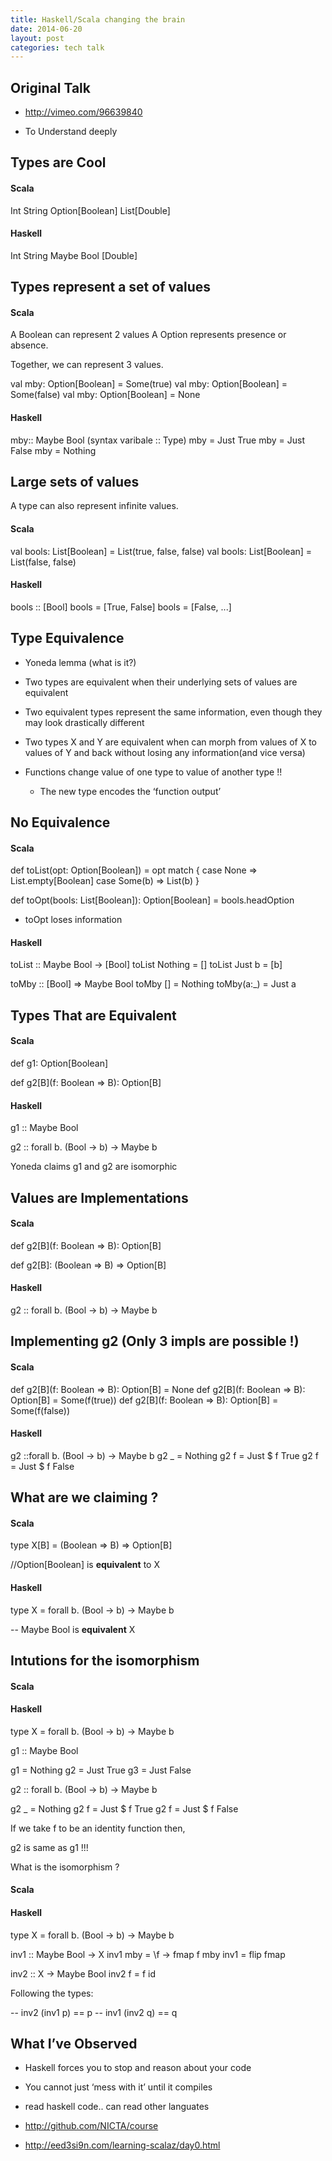 ```yaml
---
title: Haskell/Scala changing the brain
date: 2014-06-20
layout: post
categories: tech talk
---
```


## Original Talk
* <http://vimeo.com/96639840>

* To Understand deeply

## Types are Cool

#### Scala
Int
String
Option[Boolean]
List[Double]

#### Haskell
Int
String
Maybe Bool
[Double]

## Types represent a set of values

#### Scala

A Boolean can represent 2 values
A Option represents presence or absence.

Together, we can represent 3 values.

val mby: Option[Boolean] = Some(true)
val mby: Option[Boolean] = Some(false)
val mby: Option[Boolean] = None

#### Haskell

mby:: Maybe Bool (syntax varibale :: Type)
mby = Just True
mby = Just False
mby = Nothing

## Large sets of values

A type can also represent infinite values.

#### Scala
val bools: List[Boolean] = List(true, false, false)
val bools: List[Boolean] = List(false, false)

#### Haskell
bools :: [Bool]
bools = [True, False]
bools = [False, ...]

## Type Equivalence

* Yoneda lemma (what is it?)
* Two types are equivalent when their underlying sets of values are equivalent
* Two equivalent types represent the same information, even though they may look drastically different
* Two types X and Y are equivalent when can morph from values
of X to values of Y and back without losing any information(and vice versa)

* Functions change value of one type to value of another type !!
    * The new type encodes the ‘function output’

## No Equivalence

#### Scala
def toList(opt: Option[Boolean]) = opt match {
    case None => List.empty[Boolean]
    case Some(b) => List(b)
}

def toOpt(bools: List[Boolean]): Option[Boolean] = bools.headOption

* toOpt loses information

#### Haskell

toList :: Maybe Bool -> [Bool]
toList Nothing = []
toList Just b = [b]

toMby :: [Bool] => Maybe Bool
toMby [] = Nothing
toMby(a:_) = Just a

## Types That are Equivalent

#### Scala

def g1: Option[Boolean]

def g2[B](f: Boolean => B): Option[B]

#### Haskell

g1 :: Maybe Bool

g2 :: forall b. (Bool -> b) -> Maybe b

Yoneda claims g1 and g2 are isomorphic

## Values are Implementations

#### Scala
def g2[B](f: Boolean => B): Option[B]

def g2[B]: (Boolean => B) => Option[B]

#### Haskell

g2 :: forall b. (Bool -> b) -> Maybe b

## Implementing g2 (Only 3 impls are possible !)

#### Scala
def g2[B](f: Boolean => B): Option[B] = None
def g2[B](f: Boolean => B): Option[B] = Some(f(true))
def g2[B](f: Boolean => B): Option[B] = Some(f(false))

#### Haskell
g2 ::forall b. (Bool -> b) -> Maybe b
g2 _ = Nothing
g2 f = Just $ f True
g2 f = Just $ f False

## What are we claiming ?

#### Scala
type X[B] = (Boolean => B) => Option[B]

//Option[Boolean] is **equivalent** to X
#### Haskell

type X = forall b. (Bool -> b) -> Maybe b

-- Maybe Bool is **equivalent** X

## Intutions for the isomorphism

#### Scala
#### Haskell

type X = forall b. (Bool -> b) -> Maybe b

g1 :: Maybe Bool

g1 = Nothing
g2 = Just True
g3 = Just False

g2 :: forall b. (Bool -> b) -> Maybe b

g2 _ = Nothing
g2 f = Just $ f True
g2 f = Just $ f False


If we take f to be an identity function then,

g2 is same as g1 !!!


What is the isomorphism ?

#### Scala
#### Haskell

type X = forall b. (Bool -> b) -> Maybe b

inv1 :: Maybe Bool -> X
inv1 mby = \f -> fmap f mby
inv1 = flip fmap


inv2 :: X -> Maybe Bool
inv2 f = f id

Following the types:

-- inv2 (inv1 p) == p
-- inv1 (inv2 q) == q


## What I’ve Observed
* Haskell forces you to stop and reason about your code
* You cannot just ‘mess with it’ until it compiles
* read haskell code.. can read other languates

* <http://github.com/NICTA/course>
* <http://eed3si9n.com/learning-scalaz/day0.html>
